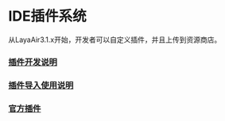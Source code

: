 # IDE插件系统

从LayaAir3.1.x开始，开发者可以自定义插件，并且上传到资源商店。



### [插件开发说明](./plug-in/readme.md)

### [插件导入使用说明](./pluginImport/readme.md)

### [官方插件](./Layabox/readme.md)

